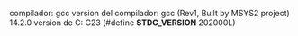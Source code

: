 compilador: gcc
version del compilador: gcc (Rev1, Built by MSYS2 project) 14.2.0
version de C: C23 (#define __STDC_VERSION__ 202000L)

